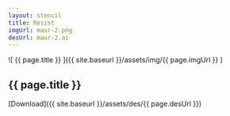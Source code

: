 ```yaml
---
layout: stencil
title: Resist 
imgUrl: maur-2.png
desUrl: maur-2.ai
---
```


![ {{ page.title }} ]({{ site.baseurl }}/assets/img/{{ page.imgUrl }} )

{{ page.title }}
---

[Download]({{ site.baseurl }}/assets/des/{{ page.desUrl }})
